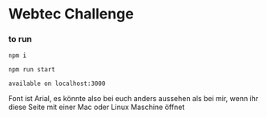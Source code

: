# Webtec Challenge

### to run

`npm i`

`npm run start`

`available on localhost:3000`


Font ist Arial, es könnte also bei euch anders aussehen als bei mir, wenn ihr diese Seite mit einer Mac oder Linux Maschine öffnet 
